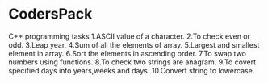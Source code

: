# CodersPack
C++ programming tasks
1.ASCII value of a character.
2.To check even or odd.
3.Leap year.
4.Sum of all the elements of array.
5.Largest and smallest element in array.
6.Sort the elements in ascending order.
7.To swap two numbers using functions.
8.To check two strings are anagram.
9.To covert specified days into years,weeks and days.
10.Convert string to lowercase.
